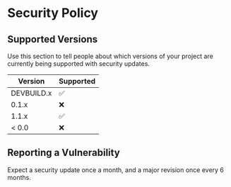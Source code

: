 # Security Policy

## Supported Versions

Use this section to tell people about which versions of your project are
currently being supported with security updates.

| Version | Supported          |
| ------- | ------------------ |
| DEVBUILD.x   | :white_check_mark: |
| 0.1.x   | :x:                |
| 1.1.x   | :white_check_mark: |
| < 0.0   | :x:                |

## Reporting a Vulnerability

Expect a security update once a month, and a major revision once every 6 months.
